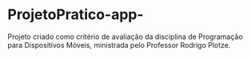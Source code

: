 # ProjetoPratico-app-
Projeto criado como critério de avaliação da disciplina de Programação para Dispositivos Móveis, ministrada pelo Professor Rodrigo Plotze.
